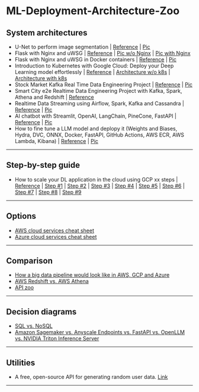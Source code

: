 # ML-Deployment-Architecture-Zoo

## System architectures
- U-Net to perform image segmentation | [Reference](https://theaisummer.com/deep-learning-production/) | [Pic](https://theaisummer.com/static/fd0f5f2bafd32d6e18d40a1d5312f758/d8f62/full-system-architecture.png)
- Flask with Nginx and uWSG | [Reference](https://theaisummer.com/uwsgi-nginx/) | [Pic w/o Nginx](https://theaisummer.com/static/3bc002a80c39d1e6c423a1da33585f97/c0388/uwsgi.png) | [Pic with Nginx](https://theaisummer.com/static/262c3377a828afecc2fa0f099886f428/91e7e/nginx.png)
- Flask with Nginx and uWSG in Docker containers | [Reference](https://theaisummer.com/docker/) | [Pic](https://theaisummer.com/static/3a5039d102228b995182c4f97e30e179/eb645/docker-flask-tensorflow-uwsgi-nginx.png)
- Introduction to Kubernetes with Google Cloud: Deploy your Deep Learning model effortlessly | [Reference](https://theaisummer.com/kubernetes/) | [Architecture w/o k8s](https://theaisummer.com/static/6cd65865454a470166023923fbcb3136/cac9f/modern-app-design.png) | [Architecture with k8s](https://theaisummer.com/static/a302684341347a8e633b8bbe3329fba8/63b67/app-with-kubernetes-design.png)
- Stock Market Kafka Real Time Data Engineering Project | [Reference](https://github.com/darshilparmar/stock-market-kafka-data-engineering-project) | [Pic](https://github.com/darshilparmar/stock-market-kafka-data-engineering-project/blob/main/Architecture.jpg)
- Smart City e2e Realtime Data Engineering Project with Kafka, Spark, Athena and Redshift | [Reference](https://www.youtube.com/watch?v=Vv_fvwF41_0&t=3s)
- Realtime Data Streaming using Airflow, Spark, Kafka and Cassandra |  [Reference](https://github.com/airscholar/e2e-data-engineering) | [Pic](https://github.com/airscholar/e2e-data-engineering/blob/main/Data%20engineering%20architecture.png)
- AI chatbot with Streamlit, OpenAI, LangChain, PineCone, FastAPI | [Reference](https://www.linkedin.com/posts/danleedata_curious-about-how-to-build-an-%3F%3F-%3F%3F%3F%3F%3F%3F%3F-activity-7194018029007945728-gpQ8?utm_source=combined_share_message&utm_medium=member_android) | [Pic](https://media.licdn.com/dms/image/D4D22AQGdML84CgZ1SQ/feedshare-shrink_2048_1536/0/1715187541272?e=2147483647&v=beta&t=UAP0xTeae86QbgWAEbK_3V3wjen3660-WPatLCceP7s)
- How to fine tune a LLM model and deplopy it (Weights and Biases, Hydra, DVC, ONNX, Docker, FastAPI, GitHub Actions, AWS ECR, AWS Lambda, Kibana) | [Reference](https://github.com/graviraja/MLOps-Basics?tab=readme-ov-file) | [Pic](https://github.com/graviraja/MLOps-Basics/blob/main/images/summary.png)
***

## Step-by-step guide
- How to scale your DL application in the cloud using GCP xx steps | [Reference]() | [Step #1](https://theaisummer.com/static/9f4ba7de6f896cda85ca80d09f1048cd/eb645/one-instance.png) | [Step #2](https://theaisummer.com/static/eadc14719c0a025d2709d52f4dac7dbc/eb645/ci-cd.png) | [Step #3](https://theaisummer.com/static/f447929a1f3624263861ee936110dc9c/eb645/vertical-scaling.png) | [Step #4](https://theaisummer.com/static/0d51a1402766e4a5095fc8c85a87937d/eb645/horizontal-scaling.png) | [Step #5](https://theaisummer.com/static/74b861df449a29ef4416e01906b74d6a/eb645/scaling-out.png) | [Step #6](https://theaisummer.com/static/1c8d6df851c30ccab364a7ea28f2e822/eb645/cache.png) | [Step #7](https://theaisummer.com/static/08f941a0f6861a898c6e5e03e22d0b75/eb645/error-reporting.png) | [Step #8](https://theaisummer.com/static/3c0b6cb4ece0dda52d4c882c2bf94264/eb645/retrain.png) | [Step #9](https://theaisummer.com/static/ae52892e7790aa9d181e9e9399239d7f/eb645/offline-inference.png) 
***

## Options
- [AWS cloud services cheat sheet](https://substackcdn.com/image/fetch/w_1456,c_limit,f_webp,q_auto:good,fl_lossy/https%3A%2F%2Fsubstack-post-media.s3.amazonaws.com%2Fpublic%2Fimages%2F915d1659-0779-460e-b71f-a7dd9d812556_1415x1536.gif)
- [Azure cloud services cheat sheet](https://substackcdn.com/image/fetch/w_1456,c_limit,f_webp,q_auto:good,fl_lossy/https%3A%2F%2Fsubstack-post-media.s3.amazonaws.com%2Fpublic%2Fimages%2Fc905b80e-685f-4145-a12c-02d704f70efd_1414x1536.gif)
***

## Comparison
- [How a big data pipeline would look like in AWS, GCP and Azure](https://www.ml4devs.com/articles/scalable-efficient-big-data-analytics-machine-learning-pipeline-architecture-on-cloud/)
- [AWS Redshift vs. AWS Athena](https://www.chaossearch.io/blog/when-to-deploy-aws-redshift-or-athena-use-cases)
- [API zoo](https://substackcdn.com/image/fetch/f_auto,q_auto:good,fl_progressive:steep/https%3A%2F%2Fsubstack-post-media.s3.amazonaws.com%2Fpublic%2Fimages%2Ff4e965c2-b545-4f79-a489-e0e72d473c06_1109x1600.png?utm_source=substack&utm_medium=email)
***

## Decision diagrams
- [SQL vs. NoSQL](https://www.ml4devs.com/articles/datastore-choices-sql-vs-nosql-database/)
- [Amazon Sagemaker vs. Anyscale Endpoints vs. FastAPI vs. OpenLLM vs. NVIDIA Triton Inference Server](https://outerbounds.com/blog/the-many-ways-to-deploy-a-model/?utm_source=substack&utm_medium=email)
***

## Utilities
- A free, open-source API for generating random user data. [Link](https://randomuser.me/)
***
